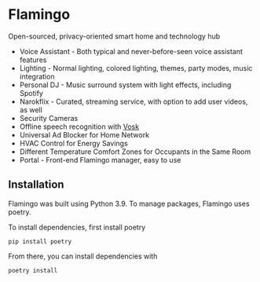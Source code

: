 # Flamingo
Open-sourced, privacy-oriented smart home and technology hub

* Voice Assistant - Both typical and never-before-seen voice assistant features
* Lighting - Normal lighting, colored lighting, themes, party modes, music integration
* Personal DJ - Music surround system with light effects, including Spotify
* Narokflix - Curated, streaming service, with option to add user videos, as well
* Security Cameras
* Offline speech recognition with [Vosk](https://alphacephei.com/vosk/)
* Universal Ad Blocker for Home Network
* HVAC Control for Energy Savings
* Different Temperature Comfort Zones for Occupants in the Same Room
* Portal - Front-end Flamingo manager, easy to use

## Installation
Flamingo was built using Python 3.9. To manage packages, Flamingo uses poetry.

To install dependencies, first install poetry
```buildoutcfg
pip install poetry
```
From there, you can install dependencies with
```buildoutcfg
poetry install
```

